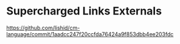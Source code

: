 # Supercharged Links Externals

<https://github.com/lishid/cm-language/commit/1aadcc247f20ccfda76424a9f853dbb4ee203fdc>
